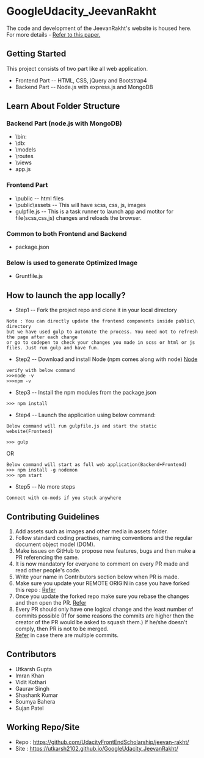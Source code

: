 # GoogleUdacity_JeevanRakht

The code and development of the JeevanRakht's website is housed here.   
For more details - [Refer to this paper.](https://paper.dropbox.com/doc/JeevanRakht-WebD-Project-ZroUbusvKbwRSRCDFHCOV)

## Getting Started
This project consists of two part like all web application.
* Frontend Part -- HTML, CSS, jQuery and Bootstrap4
* Backend Part -- Node.js with express.js and MongoDB 

## Learn About Folder Structure
### Backend Part (node.js with MongoDB)
* \bin:
* \db:
* \models
* \routes
* \views 
* app.js 

### Frontend Part
* \public   -- html files
* \public\assets -- This will have scss, css, js, images
* gulpfile.js -- This is a task runner to launch app and motitor for file(scss,css,js) changes and reloads the browser.

### Common to both Frontend and Backend
* package.json

### Below is used to generate Optimized Image 
* Gruntfile.js

## How to launch the app locally?
* Step1 -- Fork the project repo and clone it in your local directory
```
Note : You can directly update the frontend components inside public\ directory
but we have used gulp to automate the process. You need not to refresh the page after each change 
or go to codepen to check your changes you made in scss or html or js files. Just run gulp and have fun.
```
* Step2 -- Download and install Node (npm comes along with node)
[Node](https://nodejs.org/en/)
```
verify with below command
>>>node -v
>>>npm -v
```

* Step3 -- Install the npm modules from the package.json
```
>>> npm install
```

* Step4 -- Launch the application using below command:
```
Below command will run gulpfile.js and start the static website(Frontend)

>>> gulp
```

OR 
```
Below command will start as full web application(Backend+Frontend)
>>> npm install -g nodemon
>>> npm start
```

* Step5 -- No more steps
```
Connect with co-mods if you stuck anywhere
```

## Contributing Guidelines
1. Add assets such as images and other media in assets folder.
2. Follow standard coding practises, naming conventions and the regular document object model (DOM).
2. Make issues on GitHub to propose new features, bugs and then make a PR referencing the same.
3. It is now mandatory for everyone to comment on every PR made and read other people's code.
4. Write your name in Contributors section below when PR is made.
5. Make sure you update your REMOTE ORIGIN in case you have forked this repo : [Refer](https://help.github.com/articles/syncing-a-fork/)
6. Once you update the forked repo make sure you rebase the changes and then open the PR. [Refer](http://stackoverflow.com/questions/7244321/how-do-i-update-a-github-forked-repository)
7. Every PR should only have one logical change and the least number of commits possible (If for some reasons the commits are higher then the creator of the PR would be asked to squash them.) If he/she doesn't comply, then PR is not to be merged.     
[Refer](https://makandracards.com/makandra/527-squash-several-git-commits-into-a-single-commit
) in case there are multiple commits.

## Contributors
- Utkarsh Gupta
- Imran Khan
- Vidit Kothari
- Gaurav Singh
- Shashank Kumar
- Soumya Bahera
- Sujan Patel

## Working Repo/Site
- Repo : https://github.com/UdacityFrontEndScholarship/jeevan-rakht/
- Site : https://utkarsh2102.github.io/GoogleUdacity_JeevanRakht/
